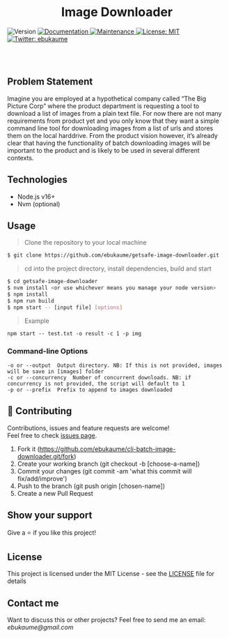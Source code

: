 <h1 align="center">Image Downloader</h1>
<p>
  <img alt="Version" src="https://img.shields.io/badge/version-1.0.0-blue.svg?cacheSeconds=2592000" />
  <a href="https://github.com/ebukaume/getsafe-image-downloader#readme" target="_blank">
    <img alt="Documentation" src="https://img.shields.io/badge/documentation-yes-brightgreen.svg" />
  </a>
  <a href="https://github.com/ebukaume/getsafe-image-downloader/graphs/commit-activity" target="_blank">
    <img alt="Maintenance" src="https://img.shields.io/badge/Maintained%3F-yes-green.svg" />
  </a>
  <a href="https://github.com/ebukaume/getsafe-image-downloader/blob/master/LICENSE" target="_blank">
    <img alt="License: MIT" src="https://img.shields.io/github/license/ebukaume/bookstore-api" />
  </a>
  <a href="https://twitter.com/ebukaume" target="_blank">
    <img alt="Twitter: ebukaume" src="https://img.shields.io/twitter/follow/ebukaume.svg?style=social" />
  </a>
</p>
<br>
<br>

## Problem Statement

Imagine you are employed at a hypothetical company called “The Big Picture Corp” where
the product department is requesting a tool to download a list of images from a plain text
file. For now there are not many requirements from product yet and you only know that they
want a simple command line tool for downloading images from a list of urls and stores them
on the local harddrive. From the product vision however, it’s already clear that having the
functionality of batch downloading images will be important to the product and is likely to
be used in several different contexts.

## Technologies

- Node.js v16+
- Nvm (optional)


## Usage

> Clone the repository to your local machine

```sh
$ git clone https://github.com/ebukaume/getsafe-image-downloader.git
```

> cd into the project directory, install dependencies, build and start

```sh
$ cd getsafe-image-downloader
$ nvm install <or use whichever means you manage your node version>
$ npm install
$ npm run build
$ npm start -- [input file] [options]
```
> Example

` npm start -- test.txt -o result -c 1 -p img `

### Command-line Options 

```
-o or --output  Output directory. NB: If this is not provided, images will be save in [images] folder
-c or --concurrency  Number of concurrent downloads. NB: if concurrency is not provided, the script will default to 1
-p or --prefix  Prefix to append to images downloaded
```

## 🤝 Contributing

Contributions, issues and feature requests are welcome!<br />Feel free to check [issues page](https://github.com/ebukaume/cli-batch-image-downloader/issues).

1. Fork it (https://github.com/ebukaume/cli-batch-image-downloader.git/fork)
2. Create your working branch (git checkout -b [choose-a-name])
3. Commit your changes (git commit -am 'what this commit will fix/add/improve')
4. Push to the branch (git push origin [chosen-name])
5. Create a new Pull Request

## Show your support

Give a ⭐️ if you like this project!

## License

This project is licensed under the MIT License - see the [LICENSE](./LICENSE) file for details

## Contact me

Want to discuss this or other projects? Feel free to send me an email: _ebukaume@gmail.com_
